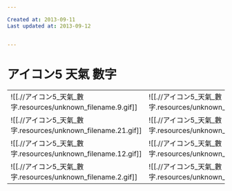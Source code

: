 ```yaml
---

Created at: 2013-09-11
Last updated at: 2013-09-12


---
```


# アイコン5 天氣 數字


|     |     |     |     |     |     |     |
| --- | --- | --- | --- | --- | --- | --- |
| ![[.//アイコン5_天氣_數字.resources/unknown_filename.9.gif]] | ![[.//アイコン5_天氣_數字.resources/unknown_filename.20.gif]] | ![[.//アイコン5_天氣_數字.resources/unknown_filename.19.gif]] | ![[.//アイコン5_天氣_數字.resources/unknown_filename.15.gif]] | ![[.//アイコン5_天氣_數字.resources/unknown_filename.gif]] | ![[.//アイコン5_天氣_數字.resources/unknown_filename.8.gif]] | ![[.//アイコン5_天氣_數字.resources/unknown_filename.22.gif]] |
| ![[.//アイコン5_天氣_數字.resources/unknown_filename.21.gif]] | ![[.//アイコン5_天氣_數字.resources/unknown_filename.18.gif]] | ![[.//アイコン5_天氣_數字.resources/unknown_filename.6.gif]] | ![[.//アイコン5_天氣_數字.resources/unknown_filename.23.gif]] | ![[.//アイコン5_天氣_數字.resources/unknown_filename.17.gif]] | ![[.//アイコン5_天氣_數字.resources/unknown_filename.3.gif]] | ![[.//アイコン5_天氣_數字.resources/unknown_filename.16.gif]] |
| ![[.//アイコン5_天氣_數字.resources/unknown_filename.12.gif]] | ![[.//アイコン5_天氣_數字.resources/unknown_filename.11.gif]] | ![[.//アイコン5_天氣_數字.resources/unknown_filename.5.gif]] | ![[.//アイコン5_天氣_數字.resources/unknown_filename.14.gif]] | ![[.//アイコン5_天氣_數字.resources/unknown_filename.4.gif]] | ![[.//アイコン5_天氣_數字.resources/unknown_filename.1.gif]] | ![[.//アイコン5_天氣_數字.resources/unknown_filename.7.gif]] |
| ![[.//アイコン5_天氣_數字.resources/unknown_filename.2.gif]] | ![[.//アイコン5_天氣_數字.resources/unknown_filename.13.gif]] | ![[.//アイコン5_天氣_數字.resources/unknown_filename.10.gif]] | ![[.//アイコン5_天氣_數字.resources/unknown_filename.24.gif]] |

